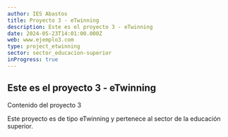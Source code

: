 ```yaml
---
author: IES Abastos
title: Proyecto 3 - eTwinning
description: Este es el proyecto 3 - eTwinning
date: 2024-05-23T14:01:00.000Z
web: www.ejemplo3.com
type: project_etwinning
sector: sector_educacion-superior
inProgress: true
---
```

## Este es el proyecto 3 - eTwinning

Contenido del proyecto 3

Este proyecto  es de tipo eTwinning y pertenece al sector de la educación superior.
